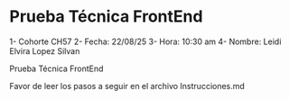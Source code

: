 # Prueba Técnica FrontEnd

1- Cohorte CH57
2- Fecha: 22/08/25
3- Hora: 10:30 am
4- Nombre: Leidi Elvira Lopez Silvan

Prueba Técnica FrontEnd

Favor de leer los pasos a seguir en el archivo Instrucciones.md
